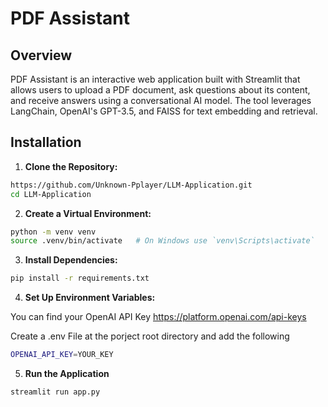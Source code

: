 # PDF Assistant

## Overview

PDF Assistant is an interactive web application built with Streamlit that allows users to upload a PDF document, ask questions about its content, and receive answers using a conversational AI model. The tool leverages LangChain, OpenAI's GPT-3.5, and FAISS for text embedding and retrieval.

## Installation

1. **Clone the Repository:**

```bash
https://github.com/Unknown-Pplayer/LLM-Application.git
cd LLM-Application
```

2. **Create a Virtual Environment:**

```bash
python -m venv venv
source .venv/bin/activate   # On Windows use `venv\Scripts\activate`
```

3. **Install Dependencies:**

```bash
pip install -r requirements.txt
```

4. **Set Up Environment Variables:**

You can find your OpenAI API Key https://platform.openai.com/api-keys

Create a .env File at the porject root directory and add the following

```bash
OPENAI_API_KEY=YOUR_KEY
```

5. **Run the Application**

```bash
streamlit run app.py
```
